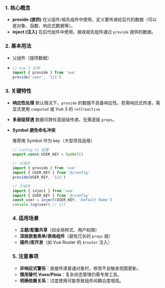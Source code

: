 ### 1. 核心概念‌

- ‌**provide (提供)**
  在父组件/祖先组件中使用，定义要传递给后代的数据（可以是对象、函数、响应式数据等）。
- **inject (注入)**
  在后代组件中使用，接收祖先组件通过 `provide` 提供的数据。

### 2. 基本用法

- 父组件（提供数据）

- ```ts
  // Vue 3 示例
  import { provide } from 'vue'
  provide('user', '111')
  ```

### 3. 关键特性

- **响应性处理**‌
  默认情况下，`provide` 的数据不具备响应性。若需响应式传递，需显式使用 `computed` 或 Vue 3 的 `ref`/`reactive`

- **多层级穿透**‌
  数据可跨任意层级传递，无需逐层 `props`。

- ‌**Symbol 避免命名冲突**

  推荐用 Symbol 作为 key（大型项目适用）

  ```ts
  // config.ts 配置
  export const USER_KEY = Symbol()
  ```

  ```ts
  // 父组件
  import { provide } from 'vue'
  import { USER_KEY } from '@/config'
  provide(USER_KEY, '111')
  ```

  ```ts
  // 子组件
  import { inject } from 'vue'
  import { USER_KEY } from '@/config'
  const user = inject(USER_KEY, 'Default Name')
  console.log(user) // 111
  ```

  ### 4. 适用场景

  - **主题/配置共享**‌（如全局样式、用户权限）
  - **深层嵌套表单/表格组件**‌（避免冗长的 `props` 链）
  - **插件/库开发**‌（如 Vue Router 的 `$router` 注入）

  ### 5. 注意事项

  - ‌**非响应式警告**‌：直接传递普通对象时，修改不会触发视图更新。
  - ‌**慎用替代 Vuex/Pinia**‌：复杂状态管理仍需专用工具。
  - ‌**明确依赖关系**‌：过度使用可能导致组件间耦合度增高。



